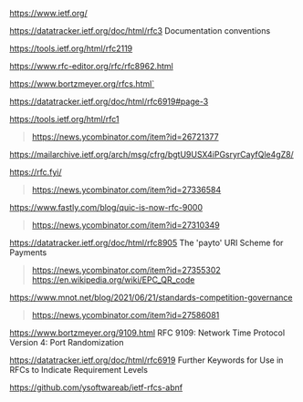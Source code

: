 https://www.ietf.org/

https://datatracker.ietf.org/doc/html/rfc3 Documentation conventions

https://tools.ietf.org/html/rfc2119

https://www.rfc-editor.org/rfc/rfc8962.html

https://www.bortzmeyer.org/rfcs.html`

https://datatracker.ietf.org/doc/html/rfc6919#page-3

https://tools.ietf.org/html/rfc1
> https://news.ycombinator.com/item?id=26721377

https://mailarchive.ietf.org/arch/msg/cfrg/bgtU9USX4iPGsryrCayfQle4gZ8/

https://rfc.fyi/
> https://news.ycombinator.com/item?id=27336584

https://www.fastly.com/blog/quic-is-now-rfc-9000
> https://news.ycombinator.com/item?id=27310349

https://datatracker.ietf.org/doc/html/rfc8905 The 'payto' URI Scheme for Payments
> https://news.ycombinator.com/item?id=27355302
  > https://en.wikipedia.org/wiki/EPC_QR_code

https://www.mnot.net/blog/2021/06/21/standards-competition-governance
> https://news.ycombinator.com/item?id=27586081

https://www.bortzmeyer.org/9109.html RFC 9109: Network Time Protocol Version 4: Port Randomization

https://datatracker.ietf.org/doc/html/rfc6919 Further Keywords for Use in RFCs to Indicate Requirement Levels

https://github.com/ysoftwareab/ietf-rfcs-abnf

